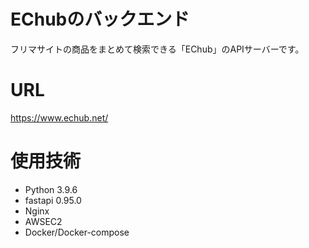 # EChubのバックエンド
 フリマサイトの商品をまとめて検索できる「EChub」のAPIサーバーです。<br >
 
# URL
https://www.echub.net/ <br>

# 使用技術
- Python 3.9.6
- fastapi 0.95.0
- Nginx
- AWSEC2
- Docker/Docker-compose


 
